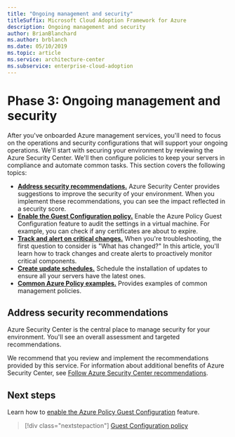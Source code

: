 ```yaml
---
title: "Ongoing management and security"
titleSuffix: Microsoft Cloud Adoption Framework for Azure
description: Ongoing management and security
author: BrianBlanchard
ms.author: brblanch
ms.date: 05/10/2019
ms.topic: article
ms.service: architecture-center
ms.subservice: enterprise-cloud-adoption
---
```


# Phase 3: Ongoing management and security

After you've onboarded Azure management services, you'll need to focus on the operations and security configurations that will support your ongoing operations. We'll start with securing your environment by reviewing the Azure Security Center. We'll then configure policies to keep your servers in compliance and automate common tasks. This section covers the following topics:

- **[Address security recommendations.](#address-security-recommendations)** Azure Security Center provides suggestions to improve the security of your environment. When you implement these recommendations, you can see the impact reflected in a security score.
- **[Enable the Guest Configuration policy.](./guest-configuration-policy.md)** Enable the Azure Policy Guest Configuration feature to audit the settings in a virtual machine. For example, you can check if any certificates are about to expire.
- **[Track and alert on critical changes.](./enable-tracking-alerting.md)** When you're troubleshooting, the first question to consider is "What has changed?" In this article, you'll learn how to track changes and create alerts to proactively monitor critical components.
- **[Create update schedules.](./update-schedules.md)** Schedule the installation of updates to ensure all your servers have the latest ones.
- **[Common Azure Policy examples.](./common-policies.md)** Provides examples of common management policies.  

## Address security recommendations

Azure Security Center is the central place to manage security for your environment. You'll see an overall assessment and targeted recommendations.

We recommend that you review and implement the recommendations provided by this service. For information about additional benefits of Azure Security Center, see [Follow Azure Security Center recommendations](/azure/migrate/migrate-best-practices-security-management#best-practice-follow-azure-security-center-recommendations).

## Next steps

Learn how to [enable the Azure Policy Guest Configuration](./guest-configuration-policy.md) feature.

> [!div class="nextstepaction"]
> [Guest Configuration policy](./guest-configuration-policy.md)
